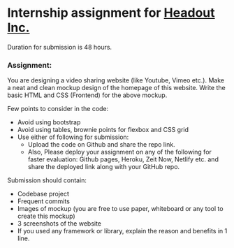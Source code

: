 # Internship assignment for [Headout Inc.](headout.com)

Duration for submission is 48 hours.

### Assignment:

You are designing a video sharing website (like Youtube, Vimeo etc.). Make a neat and clean mockup design of the homepage of this website. Write the basic HTML and CSS (Frontend) for the above mockup.

Few points to consider in the code:
- Avoid using bootstrap
- Avoid using tables, brownie points for flexbox and CSS grid
- Use either of following for submission:
  - Upload the code on Github and share the repo link.
  - Also, Please deploy your assignment on any of the following for faster evaluation: Github pages, Heroku, Zeit Now, Netlify etc. and share the deployed link along with your GitHub repo.

Submission should contain:

- Codebase project
- Frequent commits
- Images of mockup (you are free to use paper, whiteboard or any tool to create this mockup)
- 3 screenshots of the website
- If you used any framework or library, explain the reason and benefits in 1 line.

